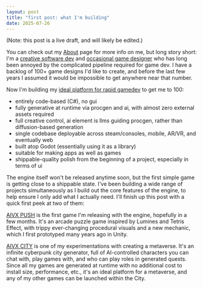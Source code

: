 ```yaml
---
layout: post
title: "first post: what I'm building"
date: 2025-07-26
---
```


(Note: this post is a live draft, and will likely be edited.)

You can check out my [About](/about/) page for more info on me, but long story short: I'm a [creative software dev](https://nevercenter.com) and [occasional game designer](https://www.metacritic.com/game/shibuya/) who has long been annoyed by the complicated pipeline required for game dev. I have a backlog of 100+ game designs I'd like to create, and before the last few years I assumed it would be impossible to get anywhere near that number.

Now I'm building my [ideal platform for rapid gamedev](/engine/) to get me to 100: 
- entirely code-based (C#), no gui 
- fully generative at runtime via procgen and ai, with almost zero external assets required
- full creative control, ai element is llms guiding procgen, rather than diffusion-based generation
- single codebase deployable across steam/consoles, mobile, AR/VR, and eventually web
- built atop Godot (essentially using it as a library)
- suitable for making apps as well as games
- shippable-quality polish from the beginning of a project, especially in terms of ui

The engine itself won't be released anytime soon, but the first simple game is getting close to a shippable state. I've been building a wide range of projects simultaneously as I build out the core features of the engine, to help ensure I only add what I actually need. I'll finish up this post with a quick first peek at two of them:

[AIVX PUSH](/push/) is the first game I'm releasing with the engine, hopefully in a few months. It's an arcade puzzle game inspired by Lumines and Tetris Effect, with trippy ever-changing procedural visuals and a new mechanic, which I first prototyped many years ago in Unity.

[AIVX CITY](/city/) is one of my experimentations with creating a metaverse. It's an infinite cyberpunk city generator, full of AI-controlled characters you can chat with, play games with, and who can play roles in generated quests. Since all my games are generated at runtime with no additional cost to install size, performance, etc., it's an ideal platform for a metaverse, and any of my other games can be launched within the City.

